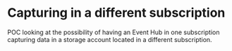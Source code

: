 # Capturing in a different subscription

POC looking at the possibility of having an Event Hub in one subscription capturing data in a storage account located in a different subscription.